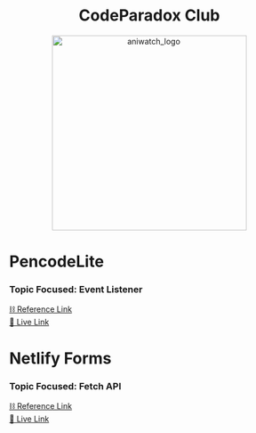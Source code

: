 <h1 style="text-align: center;">CodeParadox Club</h1>

<p align="center">
  <a href="https://codeparadox.netlify.app/">
    <img 
      src="https://bg-so-1.zippyimage.com/2024/10/17/ec7c9f0c47ca0c1f770ebe667e8ec731.jpg" 
      alt="aniwatch_logo" 
      width="350" 
      height="350"
      decoding="async"
      fetchpriority="high"
    />
  </a>
</p>

# PencodeLite

### Topic Focused: Event Listener

[⛓️ Reference Link](https://developer.mozilla.org/en-US/docs/Web/API/EventTarget/addEventListener)
<br>
[🔗 Live Link](https://pencodelite.netlify.app/)

# Netlify Forms

### Topic Focused: Fetch API

[⛓️ Reference Link](https://developer.mozilla.org/en-US/docs/Web/API/Fetch_API/Using_Fetch)
<br>
[🔗 Live Link](https://netlifyforms-xyz.netlify.app/)
